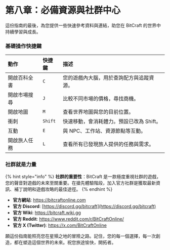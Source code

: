# 第八章：必備資源與社群中心

這份指南的最後，為您提供一些快速參考資料與連結，助您在 BitCraft 的世界中持續學習與成長。

### 基礎操作快捷鍵

| 動作         | 快捷鍵  | 描述                                     |
| :----------- | :------ | :--------------------------------------- |
| 開啟百科全書 | `C`     | 您的遊戲內大腦，用於查詢配方與追蹤資源。 |
| 開啟市場搜尋 | `J`     | 比較不同市場的價格，尋找商機。           |
| 開啟地圖     | `M`     | 查看世界地圖與您的目前位置。             |
| 衝刺         | `Shift` | 快速移動，會消耗體力。預設已改為 Shift。 |
| 互動         | `E`     | 與 NPC、工作站、資源節點等互動。         |
| 開啟旅人任務 | `L`     | 查看所有已發現旅人提供的任務與需求。     |

### 社群就是力量

{% hint style="info" %}
**社群的重要性**：BitCraft 是一款極度重視社群的遊戲，您的聲音對遊戲的未來至關重要。在搶先體驗階段，加入官方社群是獲取最新資訊、補丁說明和遊戲攻略的最佳途徑。
{% endhint %}

- **官方網站**: <https://bitcraftonline.com>
- **官方 Discord**: [https://discord.gg/bitcraft](https://discord.gg/bitcraft)
- **官方 Wiki**: <https://bitcraft.wiki.gg>
- **官方 Reddit**: <https://www.reddit.com/r/BitCraftOnline/>
- **官方 X (Twitter)**: <https://x.com/BitCraftOnline>

願這份指南能照亮您在星殞之地的冒險之路。記住，您的每一個選擇，每一次創造，都在塑造這個世界的未來。祝您旅途愉快，開拓者。
